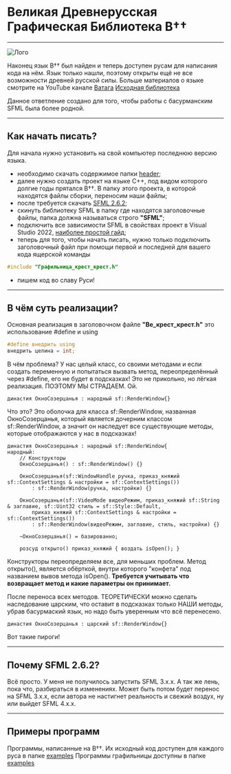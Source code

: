 # Великая Древнерусская Графическая Библиотека В††

___

![Лого](https://sun9-35.userapi.com/impg/JMeZbK2RtwcUHV8PLS5Lizg8QRJ3cOUpons0IA/ImYNJDVqCh0.jpg?size=506x330&quality=96&sign=63f7c2f5af0678b205c0e48296ae4106&type=album)

Наконец язык В†† был найден и&nbsp;теперь доступен русам для написания кода на&nbsp;нём. Язык только нашли, поэтому открыты ещё не&nbsp;все возможности древней русской силы.
Больше материалов о&nbsp;языке смотрите на&nbsp;YouTube канале [Ватага](https://www.youtube.com/@VatagaRUS)
[Исходная библиотека](https://github.com/KanatnikovMax/znanie-drevnix)

Данное ответление создано для того, чтобы работы с басурманским SFML была более родной.
___ 

## Как начать писать?
Для начала нужно установить на свой компьютер последнюю версию языка.
- необходимо скачать содержимое папки [header](https://github.com/F1nenine/znanie-drevnix-sfml/tree/main/header);
- далее нужно создать проект на языке C++, под видом которого долгие годы прятался В††. В папку этого проекта, в которой находятся файлы сборки, переносим наши файлы;
- после требуется скачать [SFML 2.6.2](https://www.sfml-dev.org/download/sfml/2.6.2/);
- скинуть библиотеку SFML в папку где находятся заголовочные файлы, папка должна называться строго __"SFML"__;
- подключить все зависимости SFML в свойствах проект в Visual Studio 2022, [наиболее простой гайд](https://habr.com/ru/articles/703500/);
- теперь для того, чтобы начать писать, нужно только подключить заголовочный файл при помощи первой и последней для вашего кода ящерской команды 
```C++
#include "Графильница_крест_крест.h"
```
- пишем код во славу Руси!

___ 

## В чём суть реализации?
Основная реализация в заголовочном файле __"Ве_крест_крест.h"__ это использование #define и using
```C++
#define внедрить using
внедрить целина = int;
```
В чём проблема?
У нас целый класс, со своими методами и если создать переменную и попытаться вызвать метод, переопределённый через #define, его не будет в подсказках!
Это не прикольно, но лёгкая реализация. ПОЭТОМУ МЫ СТРАДАЕМ. Ой.

```В††
династия ОкноСозерцанья : народный sf::RenderWindow{}
```
Что это? Это оболочка для класса sf::RenderWindow, названная ОкноСозерцанья, который является дочерним классом sf::RenderWindow, а значит он наследует все существующие методы, которые отображаются у нас в подсказках!

```В††
династия ОкноСозерцанья : народный sf::RenderWindow{
народный:
    // Конструкторы
    ОкноСозерцанья() : sf::RenderWindow() {}

    ОкноСозерцанья(sf::WindowHandle ручка, приказ_княжий sf::ContextSettings & настройки = sf::ContextSettings())
        : sf::RenderWindow(ручка, настройки) {}

    ОкноСозерцанья(sf::VideoMode видеоРежим, приказ_княжий sf::String & заглавие, sf::Uint32 стиль = sf::Style::Default,
        приказ_княжий sf::ContextSettings & настройки = sf::ContextSettings())
        : sf::RenderWindow(видеоРежим, заглавие, стиль, настройки) {}

    ~ОкноСозерцанья() = базированно;

    розсуд открыто() приказ_княжий { воздать isOpen(); }
```
Конструкторы переопределяем все, для меньших проблем. Метод открыто(), является обёрткой, внутри которого "конфета" под названием вывов метода isOpen(). 
__Требуется учитывать что возвращает метод и какие параметры он принимает.__

После переноса всех методов. ТЕОРЕТИЧЕСКИ можно сделать наследование царским, что оставит в подсказках только НАШИ методы, убрав басурмаский язык, но надо быть уверенным что всё перенесено.
```В††
династия ОкноСозерцанья : царский sf::RenderWindow{}
```
Вот такие пироги!

___ 

## Почему SFML 2.6.2?
Всё просто. У меня не получилось запустить SFML&nbsp;3.x.x. А так же лень, пока что, разбираться в изменениях. 
Может быть потом будет перенос на SFML&nbsp;3.x.x, если автора не настигнет реальность и свежий воздух, ну или выйдет SFML 4.x.x.

___ 

## Примеры программ
Программы, написанные на&nbsp;В††. Их исходный код доступен для каждого руса в&nbsp;папке [examples](https://github.com/KanatnikovMax/znanie-drevnix/tree/main/examples)
Программы графильницы доступны в папке [examples](https://github.com/F1nenine/znanie-drevnix-sfml/tree/main/examples)

